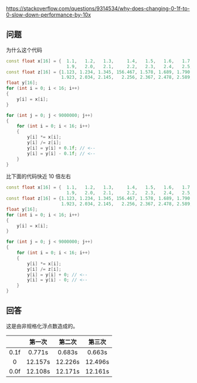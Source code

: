<https://stackoverflow.com/questions/9314534/why-does-changing-0-1f-to-0-slow-down-performance-by-10x>

## 问题

为什么这个代码

```c++
const float x[16] = {  1.1,   1.2,   1.3,     1.4,   1.5,   1.6,   1.7,   1.8,
                       1.9,   2.0,   2.1,     2.2,   2.3,   2.4,   2.5,   2.6};
const float z[16] = {1.123, 1.234, 1.345, 156.467, 1.578, 1.689, 1.790, 1.812,
                     1.923, 2.034, 2.145,   2.256, 2.367, 2.478, 2.589, 2.690};
float y[16];
for (int i = 0; i < 16; i++)
{
    y[i] = x[i];
}

for (int j = 0; j < 9000000; j++)
{
    for (int i = 0; i < 16; i++)
    {
        y[i] *= x[i];
        y[i] /= z[i];
        y[i] = y[i] + 0.1f; // <--
        y[i] = y[i] - 0.1f; // <--
    }
}
```

比下面的代码快近 10 倍左右

```c++
const float x[16] = {  1.1,   1.2,   1.3,     1.4,   1.5,   1.6,   1.7,   1.8,
                       1.9,   2.0,   2.1,     2.2,   2.3,   2.4,   2.5,   2.6};
const float z[16] = {1.123, 1.234, 1.345, 156.467, 1.578, 1.689, 1.790, 1.812,
                     1.923, 2.034, 2.145,   2.256, 2.367, 2.478, 2.589, 2.690};
float y[16];
for (int i = 0; i < 16; i++)
{
    y[i] = x[i];
}

for (int j = 0; j < 9000000; j++)
{
    for (int i = 0; i < 16; i++)
    {
        y[i] *= x[i];
        y[i] /= z[i];
        y[i] = y[i] + 0; // <--
        y[i] = y[i] - 0; // <--
    }
}
```

## 回答

这是由非规格化浮点数造成的。

|  | 第一次  | 第二次  | 第三次  |
| :--: | :-----: | :-----: | :-----: |
| 0.1f | 0.771s  | 0.683s  | 0.663s  |
|  0   | 12.157s | 12.226s | 12.496s |
| 0.0f | 12.108s | 12.171s | 12.161s |



